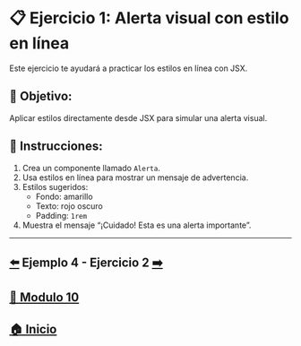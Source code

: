 # 📋 Ejercicio 1: Alerta visual con estilo en línea

Este ejercicio te ayudará a practicar los estilos en línea con JSX.

## 🎯 Objetivo:
Aplicar estilos directamente desde JSX para simular una alerta visual.

## 📝 Instrucciones:
1. Crea un componente llamado `Alerta`.
2. Usa estilos en línea para mostrar un mensaje de advertencia.
3. Estilos sugeridos:
   - Fondo: amarillo
   - Texto: rojo oscuro
   - Padding: `1rem`
4. Muestra el mensaje “¡Cuidado! Esta es una alerta importante”.
---

## [⬅️](../Ejemplos/Ejemplo_4.md) Ejemplo 4 - Ejercicio 2 [➡️](../Ejercicios/Ejercicio_2.md) 
## [📄 Modulo 10](../Modulo_10.md)
## [🏠 Inicio](../../README.md)
